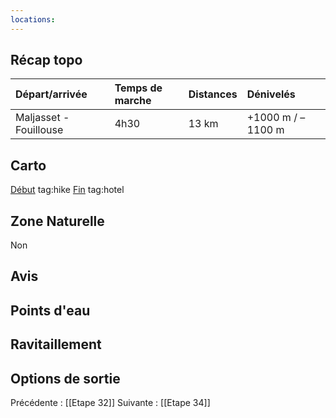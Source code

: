 ```yaml
---
locations: 
---
```

## Récap topo

| Départ/arrivée         | Temps de marche | Distances | Dénivelés         |
| :--------------------- | :-------------- | :-------- | :---------------- |
| Maljasset - Fouillouse | 4h30            | 13 km     | +1000 m / –1100 m |
## Carto  
[Début](geo:44.592574,6.84233) tag:hike
[Fin](geo:44.525856,6.803389) tag:hotel 
## Zone Naturelle
Non
## Avis

## Points d'eau

## Ravitaillement

## Options de sortie

Précédente : [[Etape 32]]
Suivante : [[Etape 34]]